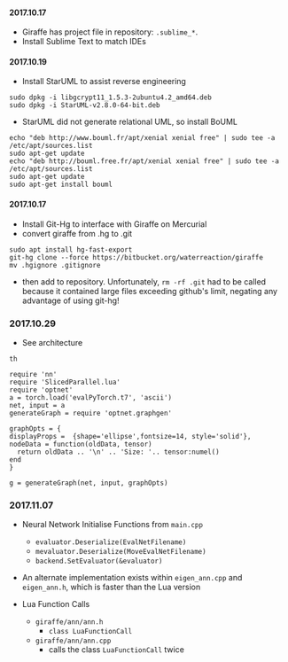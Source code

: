 #### 2017.10.17

* Giraffe has project file in repository: `.sublime_*`.
* Install Sublime Text to match IDEs

#### 2017.10.19

* Install StarUML to assist reverse engineering

```
sudo dpkg -i libgcrypt11_1.5.3-2ubuntu4.2_amd64.deb
sudo dpkg -i StarUML-v2.8.0-64-bit.deb 
```
* StarUML did not generate relational UML, so install BoUML

```
echo "deb http://www.bouml.fr/apt/xenial xenial free" | sudo tee -a /etc/apt/sources.list 
sudo apt-get update
echo "deb http://bouml.free.fr/apt/xenial xenial free" | sudo tee -a /etc/apt/sources.list
sudo apt-get update
sudo apt-get install bouml
```

#### 2017.10.17

* Install Git-Hg to interface with Giraffe on Mercurial
* convert giraffe from .hg to .git
```
sudo apt install hg-fast-export
git-hg clone --force https://bitbucket.org/waterreaction/giraffe
mv .hgignore .gitignore
```
* then add to repository. Unfortunately, `rm -rf .git` had to be called because it contained large files exceeding github's limit, negating any advantage of using git-hg!

### 2017.10.29

* See architecture

```
th

require 'nn'
require 'SlicedParallel.lua'
require 'optnet'
a = torch.load('evalPyTorch.t7', 'ascii')
net, input = a
generateGraph = require 'optnet.graphgen'

graphOpts = {
displayProps =  {shape='ellipse',fontsize=14, style='solid'},
nodeData = function(oldData, tensor)
  return oldData .. '\n' .. 'Size: '.. tensor:numel()
end
}

g = generateGraph(net, input, graphOpts)
```

### 2017.11.07

* Neural Network Initialise Functions from `main.cpp`
  * `evaluator.Deserialize(EvalNetFilename)`
  * `mevaluator.Deserialize(MoveEvalNetFilename)`
  * `backend.SetEvaluator(&evaluator)`

* An alternate implementation exists within `eigen_ann.cpp` and `eigen_ann.h`, which is faster than the Lua version

* Lua Function Calls
	* `giraffe/ann/ann.h`
		* `class LuaFunctionCall`
	* `giraffe/ann/ann.cpp`
		* calls the class `LuaFunctionCall` twice
